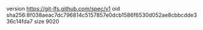 version https://git-lfs.github.com/spec/v1
oid sha256:8f038aeac7dc796814c5157857e0dcb1586f6530d052ae8cbbcdde336c14fda7
size 9020
